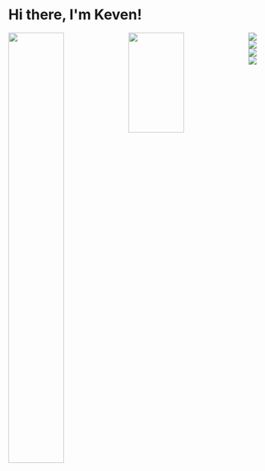 # Hi there, I'm Keven!

<img align='left' width='47%' src='https://github-readme-stats.vercel.app/api?username=KevenDev&count_private=true&show_icons=true&theme=dracula' />
<img align='left' width='47%' style="height:200px;" src='https://github-readme-stats.vercel.app/api/top-langs/?username=KevenDev&layout=compact&langs_count=6&exclude_repo=github-readme-stats&theme=dracula' />
  <img align='left' src='https://img.shields.io/badge/javascript-%23323330.svg?style=for-the-badge&logo=javascript&logoColor=%23F7DF1E' />
  <img align='left' src='https://img.shields.io/badge/typescript-%23007ACC.svg?style=for-the-badge&logo=typescript&logoColor=white' />
  <img align='left' src='https://img.shields.io/badge/react-%2320232a.svg?style=for-the-badge&logo=react&logoColor=%2361DAFB' />
  <img align='center' src='https://img.shields.io/badge/tailwindcss-%2338B2AC.svg?style=for-the-badge&logo=tailwind-css&logoColor=white' />
